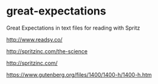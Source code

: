 # great-expectations
Great Expectations in text files for reading with Spritz

http://www.readsy.co/

http://spritzinc.com/the-science

http://spritzinc.com/

https://www.gutenberg.org/files/1400/1400-h/1400-h.htm
